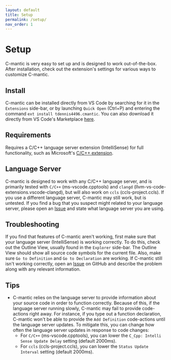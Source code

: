 ```yaml
---
layout: default
title: Setup
permalink: /setup/
nav_order: 1
---
```


# Setup

C-mantic is very easy to set up and is designed to work out-of-the-box. After installation, check out the extension's settings for various ways to customize C-mantic.

## Install

C-mantic can be installed directly from VS Code by searching for it in the `Extensions` side-bar, or by launching `Quick Open` (Ctrl+P) and entering the command `ext install tdennis4496.cmantic`. You can also download it directly from VS Code's Marketplace [here](https://marketplace.visualstudio.com/items?itemName=tdennis4496.cmantic).

## Requirements

Requires a C/C++ language server extension (IntelliSense) for full functionality, such as Microsoft's [C/C++ extension](https://code.visualstudio.com/docs/languages/cpp).

## Language Server

C-mantic is designed to work with any C/C++ language server, and is primarily tested with `C/C++` (ms-vscode.cpptools) and `clangd` (llvm-vs-code-extensions.vscode-clangd), but will also work on `ccls` (ccls-project.ccls). If you use a different language server, C-mantic may still work, but is untested. If you find a bug that you suspect might related to your language server, please open an [Issue](https://github.com/BigBahss/vscode-cmantic/issues) and state what language server you are using.

## Troubleshooting

If you find that features of C-mantic aren't working, first make sure that your language server (IntelliSense) is working correctly. To do this, check out the Outline View, usually found in the `Explorer` side-bar. The Outline View should show all source code symbols for the current file. Also, make sure `Go to Definition` and `Go to Declaration` are working. If C-mantic still isn't working correctly, open an [Issue](https://github.com/BigBahss/vscode-cmantic/issues) on GitHub and describe the problem along with any relevant information.

## Tips

- C-mantic relies on the language server to provide information about your source code in order to function correctly. Because of this, if the language server running slowly, C-mantic may fail to provide code-actions right away. For instance, if you type out a function declaration, C-mantic won't be able to provide the `Add Definition` code-actions until the language server updates. To mitigate this, you can change how often the language server updates in response to code changes:
  - For `C/C++` (ms-vscode.cpptools), you can lower the `C_Cpp: Intelli Sense Update Delay` setting (default 2000ms).
  - For `ccls` (ccls-project.ccls), you can lower the `Status Update Interval` setting (default 2000ms).
